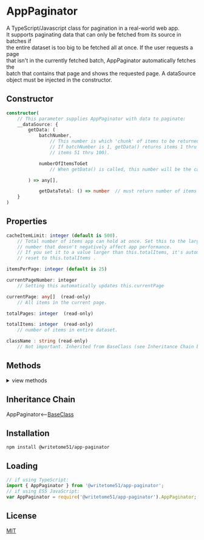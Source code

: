 # AppPaginator

A TypeScript/Javascript class for pagination in a real-world web app.   
It supports paginating data that can only be fetched from its source in batches if  
the entire dataset is too big to be fetched all at once.  If the user requests a page  
that isn't in the currently fetched batch, AppPaginator automatically fetches the  
batch that contains that page and shows the requested page.
A dataSource object must be injected in the constructor.  


## Constructor
```ts
constructor(
	// This parameter supplies AppPaginator with data to paginate:
	__dataSource: {
		getData: (
			batchNumber,
				// This number is which 'chunk' of items to be returned (i.e, assume numberOfItemsToGet is 50.
				// If batchNumber is 1, getData() returns items 1 thru 50.  If batchNumber is 2, getData() returns 
				// items 51 thru 100).

			numberOfItemsToGet
				// When getData() is called, this number will be the cacheItemLimit (see properties below).

		) => any[],

        	getDataTotal: () => number  // must return number of items in entire dataset, not the batch.
	}
)
```

## Properties
```ts
cacheItemLimit: integer (default is 500).
    // Total number of items app can hold at once. Set this to the largest
    // number that doesn't negatively affect app performance.
    // If you set it to a value larger than this.totalItems, it's automatically 
    // reset to this.totalItems .

itemsPerPage: integer (default is 25)

currentPageNumber: integer
    // Setting this automatically updates this.currentPage

currentPage: any[]  (read-only)
    // All items in the current page.

totalPages: integer  (read-only)

totalItems: integer  (read-only)
    // number of items in entire dataset.

className : string (read-only)
    // Not important. Inherited from BaseClass (see Inheritance Chain below).
```

## Methods
<details>
<summary>view methods</summary>

The methods below are not important to know about in order to use this  
class.  They're inherited from [BaseClass](https://github.com/writetome51/typescript-base-class#baseclass) .
```ts
protected   _createGetterAndOrSetterForEach(
                  propertyNames: string[],
                  configuration: IGetterSetterConfiguration
            ) : void
     /*********************
     Use this method when you have a bunch of properties that need getter and/or 
     setter functions that all do the same thing. You pass in an array of string 
     names of those properties, and the method attaches the same getter and/or 
     setter function to each property.
     IGetterSetterConfiguration is this object:
     {
         get_setterFunction?: (
             propertyName: string, index?: number, propertyNames?: string[]
         ) => Function,
             // get_setterFunction takes the property name as first argument and 
             // returns the setter function.  The setter function must take one 
             // parameter and return void.
     
         get_getterFunction?: (
             propertyName: string, index?: number, propertyNames?: string[]
         ) => Function
             // get_getterFunction takes the property name as first argument and 
             // returns the getter function.  The getter function must return something.
     }
     *********************/ 
   
   
protected   _returnThis_after(voidExpression: any) : this
    // voidExpression is executed, then function returns this.
    // Even if voidExpression returns something, the returned data isn't used.

protected   _runMethod_and_returnThis(
    callingObject, 
    method: Function, 
    methodArgs: any[], 
    additionalAction?: Function // takes the result returned by method as an argument.
) : this
```
</details>


## Inheritance Chain

AppPaginator<--[BaseClass](https://github.com/writetome51/typescript-base-class#baseclass)


## Installation

`npm install @writetome51/app-paginator`

## Loading
```ts
// if using TypeScript:
import { AppPaginator } from '@writetome51/app-paginator';
// if using ES5 JavaScript:
var AppPaginator = require('@writetome51/app-paginator').AppPaginator;
```

## License
[MIT](https://choosealicense.com/licenses/mit/)
